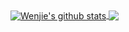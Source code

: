 <a href="https://github.com/wenjie2wang">
  <img align="center" src="https://github-readme-stats-teal.vercel.app/api?username=wenjie2wang&show_icons=true&include_all_commits=true&hide=contribs" alt="Wenjie's github stats"/>
</a>

<a href="https://github.com/wenjie2wang">
  <img align="center" src="https://github-readme-stats-teal.vercel.app/api/top-langs/?username=wenjie2wang&layout=compact" />
</a>
